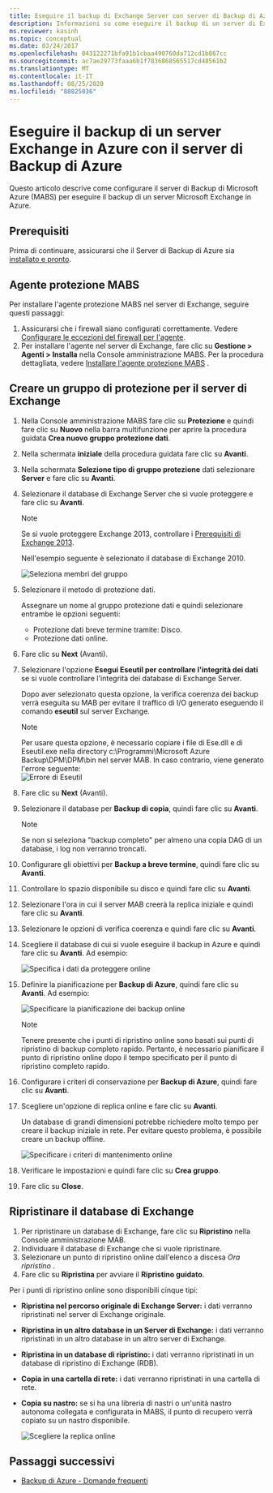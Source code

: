 ```yaml
---
title: Eseguire il backup di Exchange Server con server di Backup di Azure
description: Informazioni su come eseguire il backup di un server di Exchange in Backup di Azure con il server di Backup di Azure
ms.reviewer: kasinh
ms.topic: conceptual
ms.date: 03/24/2017
ms.openlocfilehash: 043122271bfa91b1cbaa490760da712cd1b867cc
ms.sourcegitcommit: ac7ae29773faaa6b1f7836868565517cd48561b2
ms.translationtype: MT
ms.contentlocale: it-IT
ms.lasthandoff: 08/25/2020
ms.locfileid: "88825036"
---
```

# <a name="back-up-an-exchange-server-to-azure-with-azure-backup-server"></a>Eseguire il backup di un server Exchange in Azure con il server di Backup di Azure

Questo articolo descrive come configurare il server di Backup di Microsoft Azure (MABS) per eseguire il backup di un server Microsoft Exchange in Azure.  

## <a name="prerequisites"></a>Prerequisiti

Prima di continuare, assicurarsi che il Server di Backup di Azure sia [installato e pronto](backup-azure-microsoft-azure-backup.md).

## <a name="mabs-protection-agent"></a>Agente protezione MABS

Per installare l'agente protezione MABS nel server di Exchange, seguire questi passaggi:

1. Assicurarsi che i firewall siano configurati correttamente. Vedere [Configurare le eccezioni del firewall per l'agente](/system-center/dpm/configure-firewall-settings-for-dpm?view=sc-dpm-2019).
2. Per installare l'agente nel server di Exchange, fare clic su **Gestione > Agenti > Installa** nella Console amministrazione MABS. Per la procedura dettagliata, vedere [Installare l'agente protezione MABS](/system-center/dpm/deploy-dpm-protection-agent?view=sc-dpm-2019) .

## <a name="create-a-protection-group-for-the-exchange-server"></a>Creare un gruppo di protezione per il server di Exchange

1. Nella Console amministrazione MABS fare clic su **Protezione** e quindi fare clic su **Nuovo** nella barra multifunzione per aprire la procedura guidata **Crea nuovo gruppo protezione dati**.
2. Nella schermata **iniziale** della procedura guidata fare clic su **Avanti**.
3. Nella schermata **Selezione tipo di gruppo protezione** dati selezionare **Server** e fare clic su **Avanti**.
4. Selezionare il database di Exchange Server che si vuole proteggere e fare clic su **Avanti**.

   > [!NOTE]
   > Se si vuole proteggere Exchange 2013, controllare i [Prerequisiti di Exchange 2013](/system-center/dpm/back-up-exchange).
   >
   >

    Nell'esempio seguente è selezionato il database di Exchange 2010.

    ![Seleziona membri del gruppo](./media/backup-azure-backup-exchange-server/select-group-members.png)
5. Selezionare il metodo di protezione dati.

    Assegnare un nome al gruppo protezione dati e quindi selezionare entrambe le opzioni seguenti:

   * Protezione dati breve termine tramite: Disco.
   * Protezione dati online.
6. Fare clic su **Next** (Avanti).
7. Selezionare l'opzione **Esegui Eseutil per controllare l'integrità dei dati** se si vuole controllare l'integrità dei database di Exchange Server.

    Dopo aver selezionato questa opzione, la verifica coerenza dei backup verrà eseguita su MAB per evitare il traffico di I/O generato eseguendo il comando **eseutil** sul server Exchange.

   > [!NOTE]
   > Per usare questa opzione, è necessario copiare i file di Ese.dll e di Eseutil.exe nella directory c:\Programmi\Microsoft Azure Backup\DPM\DPM\bin nel server MAB. In caso contrario, viene generato l'errore seguente:   
   > ![Errore di Eseutil](./media/backup-azure-backup-exchange-server/eseutil-error.png)
   >
   >
8. Fare clic su **Next** (Avanti).
9. Selezionare il database per **Backup di copia**, quindi fare clic su **Avanti**.

   > [!NOTE]
   > Se non si seleziona "backup completo" per almeno una copia DAG di un database, i log non verranno troncati.
   >
   >
10. Configurare gli obiettivi per **Backup a breve termine**, quindi fare clic su **Avanti**.
11. Controllare lo spazio disponibile su disco e quindi fare clic su **Avanti**.
12. Selezionare l'ora in cui il server MAB creerà la replica iniziale e quindi fare clic su **Avanti**.
13. Selezionare le opzioni di verifica coerenza e quindi fare clic su **Avanti**.
14. Scegliere il database di cui si vuole eseguire il backup in Azure e quindi fare clic su **Avanti**. Ad esempio:

    ![Specifica i dati da proteggere online](./media/backup-azure-backup-exchange-server/specify-online-protection-data.png)
15. Definire la pianificazione per **Backup di Azure**, quindi fare clic su **Avanti**. Ad esempio:

    ![Specificare la pianificazione dei backup online](./media/backup-azure-backup-exchange-server/specify-online-backup-schedule.png)

    > [!NOTE]
    > Tenere presente che i punti di ripristino online sono basati sui punti di ripristino di backup completo rapido. Pertanto, è necessario pianificare il punto di ripristino online dopo il tempo specificato per il punto di ripristino completo rapido.
    >
    >
16. Configurare i criteri di conservazione per **Backup di Azure**, quindi fare clic su **Avanti**.
17. Scegliere un'opzione di replica online e fare clic su **Avanti**.

    Un database di grandi dimensioni potrebbe richiedere molto tempo per creare il backup iniziale in rete. Per evitare questo problema, è possibile creare un backup offline.  

    ![Specificare i criteri di mantenimento online](./media/backup-azure-backup-exchange-server/specify-online-retention-policy.png)
18. Verificare le impostazioni e quindi fare clic su **Crea gruppo**.
19. Fare clic su **Close**.

## <a name="recover-the-exchange-database"></a>Ripristinare il database di Exchange

1. Per ripristinare un database di Exchange, fare clic su **Ripristino** nella Console amministrazione MAB.
2. Individuare il database di Exchange che si vuole ripristinare.
3. Selezionare un punto di ripristino online dall'elenco a discesa *Ora ripristino* .
4. Fare clic su **Ripristina** per avviare il **Ripristino guidato**.

Per i punti di ripristino online sono disponibili cinque tipi:

* **Ripristina nel percorso originale di Exchange Server:** i dati verranno ripristinati nel server di Exchange originale.
* **Ripristina in un altro database in un Server di Exchange:** i dati verranno ripristinati in un altro database in un altro server di Exchange.
* **Ripristina in un database di ripristino:** i dati verranno ripristinati in un database di ripristino di Exchange (RDB).
* **Copia in una cartella di rete:** i dati verranno ripristinati in una cartella di rete.
* **Copia su nastro:** se si ha una libreria di nastri o un'unità nastro autonoma collegata e configurata in MABS, il punto di recupero verrà copiato su un nastro disponibile.

    ![Scegliere la replica online](./media/backup-azure-backup-exchange-server/choose-online-replication.png)

## <a name="next-steps"></a>Passaggi successivi

* [Backup di Azure - Domande frequenti](backup-azure-backup-faq.md)
